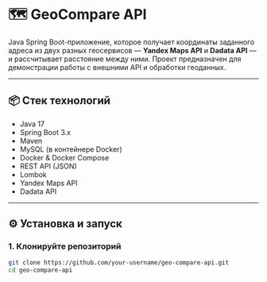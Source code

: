 # 🗺️ GeoCompare API

Java Spring Boot-приложение, которое получает координаты заданного адреса из двух разных геосервисов — **Yandex Maps API** и **Dadata API** — и рассчитывает расстояние между ними. Проект предназначен для демонстрации работы с внешними API и обработки геоданных.

---

## 📦 Стек технологий

- Java 17
- Spring Boot 3.x
- Maven
- MySQL (в контейнере Docker)
- Docker & Docker Compose
- REST API (JSON)
- Lombok
- Yandex Maps API
- Dadata API

---

## ⚙️ Установка и запуск

### 1. Клонируйте репозиторий

```bash
git clone https://github.com/your-username/geo-compare-api.git
cd geo-compare-api
```
